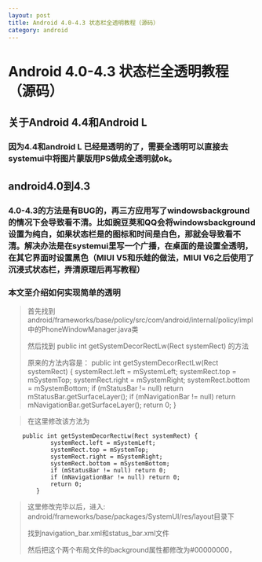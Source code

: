 ```yaml
---
layout: post
title: Android 4.0-4.3 状态栏全透明教程（源码） 
category: android
---
```


Android 4.0-4.3 状态栏全透明教程（源码） 
=========

关于Android 4.4和Android L
--------

### 因为4.4和android L 已经是透明的了，需要全透明可以直接去systemui中将图片蒙版用PS做成全透明就ok。

android4.0到4.3
-----------
### 4.0-4.3的方法是有BUG的，再三方应用写了windowsbackground的情况下会导致看不清。比如豌豆荚和QQ会将windowsbackground设置为纯白，如果状态栏是的图标和时间是白色，那就会导致看不清。解决办法是在systemui里写一个广播，在桌面的是设置全透明，在其它界面时设置黑色（MIUI V5和乐蛙的做法，MIUI V6之后使用了沉浸式状态栏，弄清原理后再写教程）
### 本文至介绍如何实现简单的透明

> 首先找到android/frameworks/base/policy/src/com/android/internal/policy/impl中的PhoneWindowManager.java类
> 
> 然后找到 public int getSystemDecorRectLw(Rect systemRect) 的方法
> 
> 原来的方法内容是： 
		public int getSystemDecorRectLw(Rect systemRect) {
		        systemRect.left = mSystemLeft;
		        systemRect.top = mSystemTop;
		        systemRect.right = mSystemRight;
		        systemRect.bottom = mSystemBottom;
		        if (mStatusBar != null) return mStatusBar.getSurfaceLayer();
		        if (mNavigationBar != null) return mNavigationBar.getSurfaceLayer();
		        return 0;
		    }

> 在这里修改该方法为

		public int getSystemDecorRectLw(Rect systemRect) {
		        systemRect.left = mSystemLeft;
		        systemRect.top = mSystemTop;
		        systemRect.right = mSystemRight;
		        systemRect.bottom = mSystemBottom;
		        if (mStatusBar != null) return 0;
		        if (mNavigationBar != null) return 0;
		        return 0;
		    }

>这里修改完毕以后，进入: android/frameworks/base/packages/SystemUI/res/layout目录下
> 
>找到navigation_bar.xml和status_bar.xml文件
> 
>然后把这个两个布局文件的background属性都修改为#00000000，